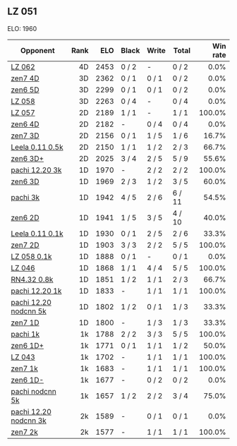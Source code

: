 ## LZ 051 ##

ELO: 1960

Opponent | Rank | ELO | Black | Write | Total | Win rate
---------|-----:|----:|-------|-------|-------|-------:
[LZ 062](LZ%20062.md) | 4D | 2453 | 0 / 2 | - | 0 / 2 | 0.0%
[zen7 4D](zen7%204D.md) | 3D | 2362 | 0 / 1 | 0 / 1 | 0 / 2 | 0.0%
[zen6 5D](zen6%205D.md) | 3D | 2299 | 0 / 1 | 0 / 1 | 0 / 2 | 0.0%
[LZ 058](LZ%20058.md) | 3D | 2263 | 0 / 4 | - | 0 / 4 | 0.0%
[LZ 057](LZ%20057.md) | 2D | 2189 | 1 / 1 | - | 1 / 1 | 100.0%
[zen6 4D](zen6%204D.md) | 2D | 2182 | - | 0 / 4 | 0 / 4 | 0.0%
[zen7 3D](zen7%203D.md) | 2D | 2156 | 0 / 1 | 1 / 5 | 1 / 6 | 16.7%
[Leela 0.11 0.5k](Leela%200.11%200.5k.md) | 2D | 2150 | 1 / 1 | 1 / 2 | 2 / 3 | 66.7%
[zen6 3D+](zen6%203D+.md) | 2D | 2025 | 3 / 4 | 2 / 5 | 5 / 9 | 55.6%
[pachi 12.20 3k](pachi%2012.20%203k.md) | 1D | 1970 | - | 2 / 2 | 2 / 2 | 100.0%
[zen6 3D](zen6%203D.md) | 1D | 1969 | 2 / 3 | 1 / 2 | 3 / 5 | 60.0%
[pachi 3k](pachi%203k.md) | 1D | 1942 | 4 / 5 | 2 / 6 | 6 / 11 | 54.5%
[zen6 2D](zen6%202D.md) | 1D | 1941 | 1 / 5 | 3 / 5 | 4 / 10 | 40.0%
[Leela 0.11 0.1k](Leela%200.11%200.1k.md) | 1D | 1930 | 0 / 1 | 2 / 5 | 2 / 6 | 33.3%
[zen7 2D](zen7%202D.md) | 1D | 1903 | 3 / 3 | 2 / 2 | 5 / 5 | 100.0%
[LZ 058 0.1k](LZ%20058%200.1k.md) | 1D | 1888 | 0 / 1 | - | 0 / 1 | 0.0%
[LZ 046](LZ%20046.md) | 1D | 1868 | 1 / 1 | 4 / 4 | 5 / 5 | 100.0%
[RN4.32 0.8k](RN4.32%200.8k.md) | 1D | 1851 | 1 / 2 | 1 / 1 | 2 / 3 | 66.7%
[pachi 12.20 1k](pachi%2012.20%201k.md) | 1D | 1833 | - | 1 / 1 | 1 / 1 | 100.0%
[pachi 12.20 nodcnn 5k](pachi%2012.20%20nodcnn%205k.md) | 1D | 1802 | 1 / 2 | 0 / 1 | 1 / 3 | 33.3%
[zen7 1D](zen7%201D.md) | 1D | 1800 | - | 1 / 3 | 1 / 3 | 33.3%
[pachi 1k](pachi%201k.md) | 1k | 1788 | 2 / 2 | 3 / 3 | 5 / 5 | 100.0%
[zen6 1D+](zen6%201D+.md) | 1k | 1771 | 0 / 1 | 1 / 1 | 1 / 2 | 50.0%
[LZ 043](LZ%20043.md) | 1k | 1702 | - | 1 / 1 | 1 / 1 | 100.0%
[zen7 1k](zen7%201k.md) | 1k | 1683 | - | 1 / 1 | 1 / 1 | 100.0%
[zen6 1D-](zen6%201D-.md) | 1k | 1677 | - | 0 / 2 | 0 / 2 | 0.0%
[pachi nodcnn 5k](pachi%20nodcnn%205k.md) | 1k | 1657 | 1 / 2 | 2 / 2 | 3 / 4 | 75.0%
[pachi 12.20 nodcnn 3k](pachi%2012.20%20nodcnn%203k.md) | 2k | 1589 | - | 0 / 1 | 0 / 1 | 0.0%
[zen7 2k](zen7%202k.md) | 2k | 1577 | - | 1 / 1 | 1 / 1 | 100.0%
